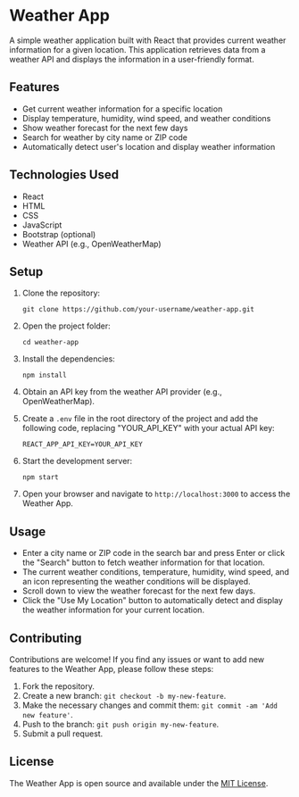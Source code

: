 # Weather App

A simple weather application built with React that provides current weather information for a given location. This application retrieves data from a weather API and displays the information in a user-friendly format.

## Features

- Get current weather information for a specific location
- Display temperature, humidity, wind speed, and weather conditions
- Show weather forecast for the next few days
- Search for weather by city name or ZIP code
- Automatically detect user's location and display weather information

## Technologies Used

- React
- HTML
- CSS
- JavaScript
- Bootstrap (optional)
- Weather API (e.g., OpenWeatherMap)

## Setup

1. Clone the repository:

   ```
   git clone https://github.com/your-username/weather-app.git
   ```

2. Open the project folder:

   ```
   cd weather-app
   ```

3. Install the dependencies:

   ```
   npm install
   ```

4. Obtain an API key from the weather API provider (e.g., OpenWeatherMap).

5. Create a `.env` file in the root directory of the project and add the following code, replacing "YOUR_API_KEY" with your actual API key:

   ```
   REACT_APP_API_KEY=YOUR_API_KEY
   ```

6. Start the development server:

   ```
   npm start
   ```

7. Open your browser and navigate to `http://localhost:3000` to access the Weather App.

## Usage

- Enter a city name or ZIP code in the search bar and press Enter or click the "Search" button to fetch weather information for that location.
- The current weather conditions, temperature, humidity, wind speed, and an icon representing the weather conditions will be displayed.
- Scroll down to view the weather forecast for the next few days.
- Click the "Use My Location" button to automatically detect and display the weather information for your current location.

## Contributing

Contributions are welcome! If you find any issues or want to add new features to the Weather App, please follow these steps:

1. Fork the repository.
2. Create a new branch: `git checkout -b my-new-feature`.
3. Make the necessary changes and commit them: `git commit -am 'Add new feature'`.
4. Push to the branch: `git push origin my-new-feature`.
5. Submit a pull request.

## License

The Weather App is open source and available under the [MIT License](https://opensource.org/licenses/MIT).

